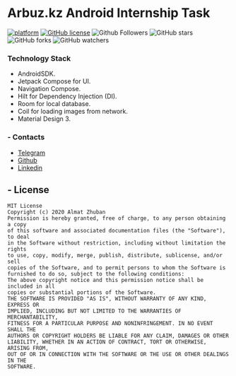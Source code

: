 # Arbuz.kz Android Internship Task

[![platform](https://img.shields.io/badge/platform-Android-yellow.svg)](https://www.android.com)
[![GitHub license](https://img.shields.io/badge/License-MIT-blue.svg)](LICENSE)
![Github Followers](https://img.shields.io/github/followers/ihavedizziness?label=Follow&style=social)
![GitHub stars](https://img.shields.io/github/stars/ihavedizziness/task-arbuz?style=social)
![GitHub forks](https://img.shields.io/github/forks/ihavedizziness/task-arbuz?style=social)
![GitHub watchers](https://img.shields.io/github/watchers/ihavedizziness/task-arbuz?style=social)

### Technology Stack
- AndroidSDK.
- Jetpack Compose for UI.
- Navigation Compose.
- Hilt for Dependency Injection (DI).
- Room for local database.
- Coil for loading images from network.
- Material Design 3.

### - Contacts
- [Telegram](https://t.me/ihavedizziness)
- [Github](https://github.com/ihavedizziness)
- [Linkedin](https://www.linkedin.com/in/almat-zhuban/)

## - License

```
MIT License
Copyright (c) 2020 Almat Zhuban
Permission is hereby granted, free of charge, to any person obtaining a copy
of this software and associated documentation files (the "Software"), to deal
in the Software without restriction, including without limitation the rights
to use, copy, modify, merge, publish, distribute, sublicense, and/or sell
copies of the Software, and to permit persons to whom the Software is
furnished to do so, subject to the following conditions:
The above copyright notice and this permission notice shall be included in all
copies or substantial portions of the Software.
THE SOFTWARE IS PROVIDED "AS IS", WITHOUT WARRANTY OF ANY KIND, EXPRESS OR
IMPLIED, INCLUDING BUT NOT LIMITED TO THE WARRANTIES OF MERCHANTABILITY,
FITNESS FOR A PARTICULAR PURPOSE AND NONINFRINGEMENT. IN NO EVENT SHALL THE
AUTHORS OR COPYRIGHT HOLDERS BE LIABLE FOR ANY CLAIM, DAMAGES OR OTHER
LIABILITY, WHETHER IN AN ACTION OF CONTRACT, TORT OR OTHERWISE, ARISING FROM,
OUT OF OR IN CONNECTION WITH THE SOFTWARE OR THE USE OR OTHER DEALINGS IN THE
SOFTWARE.
